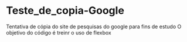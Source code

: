 # Teste_de_copia-Google
Tentativa de cópia do site de pesquisas do google para fins de estudo
O objetivo do código é treinr o uso de flexbox
